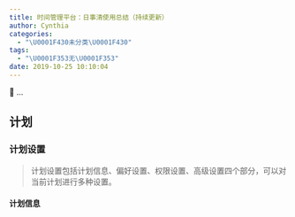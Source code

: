 ```yaml
---
title: 时间管理平台：日事清使用总结（持续更新）
author: Cynthia
categories:
  - "\U0001F430未分类\U0001F430"
tags:
  - "\U0001F353无\U0001F353"
date: 2019-10-25 10:10:04
---
```


🐰
...
<!--more-->



## 计划

### 计划设置

> 计划设置包括计划信息、偏好设置、权限设置、高级设置四个部分，可以对当前计划进行多种设置。 

#### 计划信息
